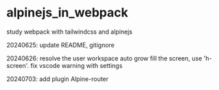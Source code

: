 # alpinejs_in_webpack

study webpack with tailwindcss and alpinejs

20240625: update README, gitignore

20240626: resolve the user workspace auto grow fill the screen, use 'h-screen'. fix vscode warning with settings

20240703: add plugin Alpine-router
